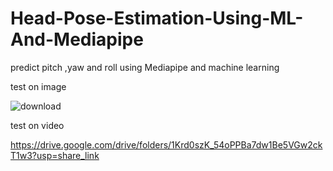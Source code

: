 # Head-Pose-Estimation-Using-ML-And-Mediapipe
predict pitch ,yaw and roll using Mediapipe and machine learning

test on image

![download](https://user-images.githubusercontent.com/64024884/220250943-85355e7a-c312-497a-b2ae-8544f7b06e69.png)

test on video 


https://drive.google.com/drive/folders/1Krd0szK_54oPPBa7dw1Be5VGw2ckT1w3?usp=share_link

